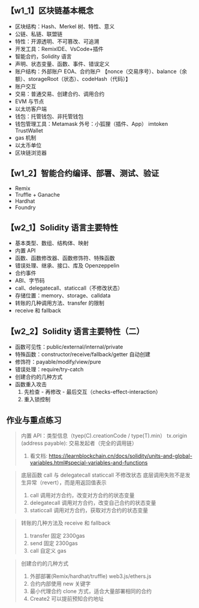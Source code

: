 ## 【w1_1】区块链基本概念

- 区块结构：Hash、Merkel 树、特性、意义
- 公链、私链、联盟链
- 特性：开源透明、不可篡改、可追溯
- 开发工具：RemixIDE、VsCode+插件
- 智能合约，Solidity 语言
- 声明、状态变量、函数、事件、错误定义
- 账户结构：外部账户 EOA、合约账户 【nonce（交易序号）、balance（余额）、storageRoot（状态）、codeHash（代码）】
- 账户交互
- 交易：普通交易、创建合约、调用合约
- EVM 与节点
- 以太坊客户端
- 钱包：托管钱包、非托管钱包
- 钱包管理工具：Metamask 外号：⼩狐狸（插件、App） imtoken TrustWallet
- gas 机制
- 以太币单位
- 区块链浏览器

## 【w1_2】智能合约编译、部署、测试、验证

- Remix
- Truffle + Ganache
- Hardhat
- Foundry

## 【w2_1】Solidity 语言主要特性

- 基本类型、数组、结构体、映射
- 内置 API
- 函数、函数修改器、函数修饰符、特殊函数
- 错误处理、继承、接口、库及 Openzeppelin
- 合约事件
- ABI、字节码
- call、delegatecall、staticcall（不修改状态）
- 存储位置：memory、storage、calldata
- 转账的几种调用方法、transfer 的限制
- receive 和 fallback

## 【w2_2】Solidity 语言主要特性（二）

- 函数可见性：public/external/internal/private
- 特殊函数：constructor/receive/fallback/getter 自动创建
- 修饰符：payable/modify/view/pure
- 错误处理：require/try-catch
- 创建合约的几种方式
- 函数重入攻击
  1. 先检查 - 再修改 - 最后交互（checks-effect-interaction）
  2. 重⼊锁控制

## 作业与重点练习

> 内置 API：类型信息（tyep(C).creationCode / type(T).min） tx.origin (address payable): 交易发起者（完全的调⽤链）
>
> 1. 看文档: https://learnblockchain.cn/docs/solidity/units-and-global-variables.html#special-variables-and-functions

> 底层函数 call 与 delegatecall staticcall 不修改状态 底层调⽤失败不是发⽣异常（revert），⽽是⽤返回值表示
>
> 1. call 调用对方合约，改变对方合约的状态变量
> 2. delegatecall 调用对方合约，改变自己合约的状态变量
> 3. staticcall 调用对方合约，获取对方合约的状态变量

> 转账的几种方法及 receive 和 fallback
>
> 1. transfer 固定 2300gas
> 2. send 固定 2300gas
> 3. call 自定义 gas

> 创建合约的几种方式
>
> 1. 外部部署(Remix/hardhat/truffle) web3.js/ethers.js
> 2. 合约内部使用 new 关键字
> 3. 最小代理合约 clone 方式，适合大量部署相同的合约
> 4. Create2 可以提前预知合约地址
